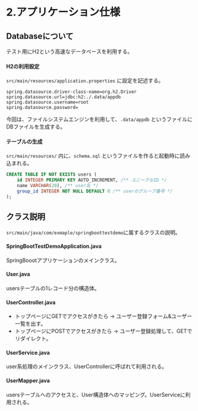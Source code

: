 # 2.アプリケーション仕様

## Databaseについて
テスト用にH2という高速なデータベースを利用する。

#### H2の利用設定

`src/main/resources/application.properties` に設定を記述する。

```
spring.datasource.driver-class-name=org.h2.Driver
spring.datasource.url=jdbc:h2:./.data/appdb
spring.datasource.username=root
spring.datasource.password=
```

今回は、ファイルシステムエンジンを利用して、`.data/appdb` というファイルにDBファイルを生成する。


#### テーブルの生成
`src/main/resources/` 内に、`schema.sql` というファイルを作ると起動時に読み込まれる。

```sql
CREATE TABLE IF NOT EXISTS users (
    id INTEGER PRIMARY KEY AUTO_INCREMENT, /** ユニークなID */
    name VARCHAR(20), /** user名 */
    group_id INTEGER NOT NULL DEFAULT 0 /** userのグループ番号 */
); 
```


## クラス説明
`src/main/java/com/exmaple/springboottestdemo`に属するクラスの説明。

#### SpringBootTestDemoApplication.java
SpringBoootアプリケーションのメインクラス。

#### User.java
usersテーブルの1レコード分の構造体。

#### UserController.java
 - トップページにGETでアクセスがきたら -> ユーザー登録フォーム&ユーザー一覧を出す。
 - トップページにPOSTでアクセスがきたら -> ユーザー登録処理して、GETでリダイレクト。

#### UserService.java
user系処理のメインクラス、UserControllerに呼ばれて利用される。

#### UserMapper.java
usersテーブルへのアクセスと、User構造体へのマッピング。UserServiceに利用される。
